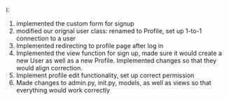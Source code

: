I: 

1. implemented the custom form for signup
2. modified our orignal user class: renamed to Profile, set up 1-to-1 connection to a user
3. Implemented redirecting to profile page after log in
4. Implemented the view function for sign up, made sure it would create a new User as well as a new Profile.  Implemented changes so that they would align correction.
5. Implement profile edit functionality, set up correct permission
6. Made changes to admin.py, init.py, models, as well as views so that everything would work correctly
